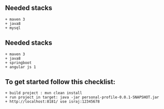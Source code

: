 ## Needed stacks
    + maven 3
    + java8
    + mysql
    
## Needed stacks
    + maven 3
    + java8
    + springboot
    + angular js 1
    
## To get started follow this checklist:
    + build project : mvn clean install
    + run project in target: java -jar personal-profile-0.0.1-SNAPSHOT.jar
    + http://localhost:8181/ use israj:12345678